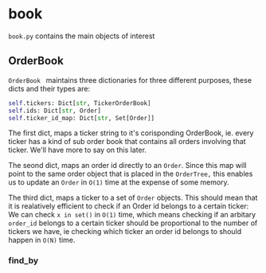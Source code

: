 # book
`book.py` contains the main objects of interest
## OrderBook
`OrderBook ` maintains three dictionaries for three different purposes, these dicts and their types are:
```python
self.tickers: Dict[str, TickerOrderBook]
self.ids: Dict[str, Order]
self.ticker_id_map: Dict[str, Set[Order]]
```
The first dict, maps a ticker string to it's corisponding OrderBook, ie. every ticker has a kind of sub order book that contains all orders involving that ticker. We'll have more to say on this later.

The seond dict, maps an order id directly to an `Order`. Since this map will point to the same order object that is placed in the `OrderTree,` this enables us to update an `Order` in `O(1)` time at the expense of some memory.

The third dict, maps a ticker to a set of `Order` objects. This should mean that it is realatively efficient to check if an Order id belongs to a certain ticker: We can check `x in set()` in `O(1)` time, which means checking if an arbitary `order_id` belongs to a certain ticker should be proportional to the number of tickers we have, ie checking which ticker an order id belongs to should happen in `O(N)` time.

### find_by
